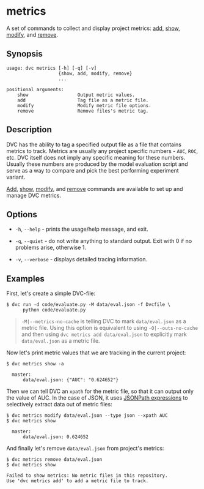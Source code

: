 # metrics

A set of commands to collect and display project metrics:
[add](/doc/commands-reference/metrics-add),
[show](/doc/commands-reference/metrics-show),
[modify](/doc/commands-reference/metrics-modify), and
[remove](/doc/commands-reference/metrics-remove).

## Synopsis

```usage
usage: dvc metrics [-h] [-q] [-v]
                   {show, add, modify, remove}
                   ...

positional arguments:
    show                  Output metric values.
    add                   Tag file as a metric file.
    modify                Modify metric file options.
    remove                Remove files's metric tag.
```

## Description

DVC has the ability to tag a specified output file as a file that contains
metrics to track. Metrics are usually any project specific numbers - `AUC`,
`ROC`, etc. DVC itself does not imply any specific meaning for these numbers.
Usually these numbers are produced by the model evaluation script and serve as a
way to compare and pick the best performing experiment variant.

[Add](/doc/commands-reference/metrics-add),
[show](/doc/commands-reference/metrics-show),
[modify](/doc/commands-reference/metrics-modify), and
[remove](/doc/commands-reference/metrics-remove) commands are available to set
up and manage DVC metrics.

## Options

- `-h`, `--help` - prints the usage/help message, and exit.

- `-q`, `--quiet` - do not write anything to standard output. Exit with 0 if no
  problems arise, otherwise 1.

- `-v`, `--verbose` - displays detailed tracing information.

## Examples

First, let's create a simple DVC-file:

```dvc
$ dvc run -d code/evaluate.py -M data/eval.json -f Dvcfile \
      python code/evaluate.py
```

> `-M|--metrics-no-cache` is telling DVC to mark `data/eval.json` as a metric
> file. Using this option is equivalent to using `-O|--outs-no-cache` and then
> using `dvc metrics add data/eval.json` to explicitly mark `data/eval.json` as
> a metric file.

Now let's print metric values that we are tracking in the current project:

```dvc
$ dvc metrics show -a

  master:
      data/eval.json: {"AUC": "0.624652"}
```

Then we can tell DVC an `xpath` for the metric file, so that it can output only
the value of AUC. In the case of JSON, it uses
[JSONPath expressions](https://goessner.net/articles/JsonPath/index.html) to
selectively extract data out of metric files:

```dvc
$ dvc metrics modify data/eval.json --type json --xpath AUC
$ dvc metrics show

  master:
      data/eval.json: 0.624652
```

And finally let's remove `data/eval.json` from project's metrics:

```dvc
$ dvc metrics remove data/eval.json
$ dvc metrics show

Failed to show metrics: No metric files in this repository.
Use 'dvc metrics add' to add a metric file to track.
```
